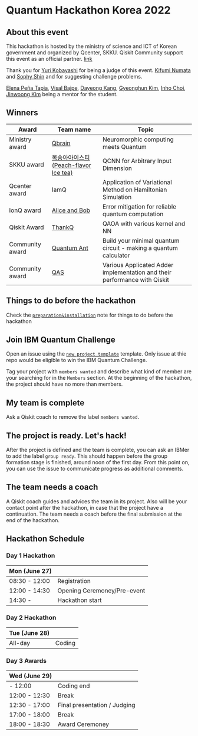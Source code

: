 # Quantum Hackathon Korea 2022
## About this event
This hackathon is hosted by the ministry of science and ICT of Korean government and organized by Qcenter, SKKU.
Qiskit Community support this event as an official partner. 
[link](https://qhackathon.kr/)

Thank you for 
[Yuri Kobayashi](https://github.com/veenaiyuri) for being a judge of this event.
[Kifumi Numata](https://github.com/kifumi) and [Sophy Shin](https://github.com/0sophy1) and  for suggesting challenge problems.

[Elena Peña Tapia](https://github.com/ElePT), [Visal Bajpe](https://github.com/mrvee-qC),  [Dayeong Kang](https://github.com/tula3and), [Gyeonghun Kim](https://github.com/GyeonghunKim), [Inho Choi](https://github.com/q-inho), [Jinwoong Kim](https://github.com/kjwcoo) being a mentor for the student.

## Winners
|Award	| Team name	| Topic |
| ---- |------ | --- |
|Ministry award |	[Qbrain](https://github.com/qiskit-community/quantum-hackathon-korea-22/issues/5) |	Neuromorphic computing meets Quantum |
| SKKU award |	[복숭아아이스티(Peach-flavor Ice tea)](https://github.com/qiskit-community/quantum-hackathon-korea-22/issues/10)	| QCNN for Arbitrary Input Dimension |
| Qcenter award	| IamQ	| Application of Variational Method on Hamiltonian Simulation |
| IonQ award |	[Alice and Bob](https://github.com/qiskit-community/quantum-hackathon-korea-22/issues/15) |	Error mitigation for reliable quantum computation |
| Qiskit Award	| [ThankQ](https://github.com/qiskit-community/quantum-hackathon-korea-22/issues/3)	| QAOA with various kernel and NN |
| Community award |	[Quantum Ant](https://github.com/qiskit-community/quantum-hackathon-korea-22/issues/9) |	Build your minimal quantum circuit - making a quantum calculator |
| Community award	| [QAS](https://github.com/qiskit-community/quantum-hackathon-korea-22/issues/4)	| Various Applicated Adder implementation and their performance with Qiskit|


## Things to do before the hackathon

Check the [`preparation&installation`](preparation%26installation.md) note for things to do before the hackathon

## Join IBM Quantum Challenge

Open an issue using the [`new project template`](https://github.com/qiskit-community/qiskit-hackathon-taiwan-20/issues/new?assignees=&labels=members+wanted&template=new-project-template.md&title=Project+name) template. Only issue at thie repo would be eligible to win the IBM Quantum Challenge.

Tag your project with `members wanted` and describe what kind of member are your searching for in the `Members` section.
At the beginning of the hackathon, the project should have no more than  members.

## My team is complete

Ask a Qiskit coach to remove the label `members wanted`.

## The project is ready. Let's hack!

After the project is defined and the team is complete, you can ask an IBMer to add the label `group ready`. This should happen before the group formation stage is finished, around noon of the first day. From this point on, you can use the issue to communicate progress as additional comments.

## The team needs a coach

A Qiskit coach guides and advices the team in its project.
Also will be your contact point after the hackathon, in case that the project have a continuation.
The team needs a coach before the final submission at the end of the hackathon.


## Hackathon Schedule

### Day 1 Hackathon
| Mon (June 27) |  |
| -------------- | --------------------------------- |
| 08:30 - 12:00 | Registration |
| 12:00 - 14:30 | Opening Ceremoney/Pre-event |
| 14:30 -  | Hackathon start |
 
 
### Day 2 Hackathon
| Tue (June 28) |  |
| -------------- | --------------------------------- |
| All-day | Coding  |


### Day 3 Awards
| Wed (June 29) |  |
| -------------- | --------------------------------- |
| - 12:00 | Coding end
| 12:00 - 12:30 | Break
| 12:30 - 17:00 | Final presentation / Judging|
| 17:00 - 18:00 | Break
| 18:00 - 18:30 | Award Ceremoney|


